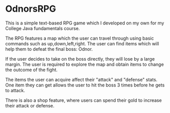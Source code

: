 # OdnorsRPG
This is a simple text-based RPG game which I developed on my own for my College Java fundamentals course.

The RPG features a map which the user can travel through using basic commands such as up,down,left,right.
The user can find items which will help them to defeat the final boss: Odnor.

If the user decides to take on the boss directly, they will lose by a large margin.
The user is required to explore the map and obtain items to change the outcome of the fight.

The items the user can acquire affect their "attack" and "defense" stats.
One item they can get allows the user to hit the boss 3 times before he gets to attack.

There is also a shop feature, where users can spend their gold to increase their attack or defense.
